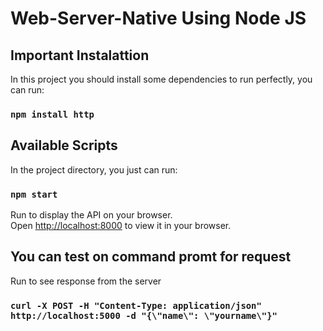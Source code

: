 # Web-Server-Native Using Node JS

## Important Instalattion

In this project you should install some dependencies to run perfectly, you can run:
### `npm install http`


## Available Scripts

In the project directory, you just can run:

### `npm start`

Run to display the API on your browser.\
Open [http://localhost:8000](http://localhost:8000) to view it in your browser.

## You can test on command promt for request

Run to see response from the server
### `curl -X POST -H "Content-Type: application/json" http://localhost:5000 -d "{\"name\": \"yourname\"}"`

